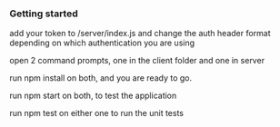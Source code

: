 ### Getting started
add your token to /server/index.js and change the auth header format depending on which authentication you are using

open 2 command prompts, one in the client folder and one in server

run npm install on both, and you are ready to go.

run npm start on both, to test the application

run npm test on either one to run the unit tests
